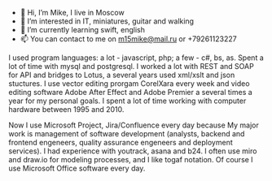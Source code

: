 - 👋 Hi, I’m Mike, I live in Moscow
- 👀 I’m interested in IT, miniatures, guitar and walking
- 🌱 I’m currently learning swift, english
- 📫 You can contact to me on m15mike@mail.ru or +79261123227

I used program languages: a lot - javascript, php; a few - c#, bs, as. Spent a lot of time with mysql and postgresql. I worked a lot with REST and SOAP for API and bridges to Lotus, a several years used xml/xslt and json stuctures. I use vector editing prorgam CorelXara every week and video editing software Adobe After Effect and Adobe Premier a several times a year for my personal goals. I spent a lot of time working with computer hardware between 1995 and 2010.

Now I use Microsoft Project, Jira/Confluence every day because My major work is management of software development (analysts, backend and frontend engeneers, quality assurance engeneers and deployment services). I had experience with youtrack, asana and b24. I often use miro and draw.io for modeling processes, and I like togaf notation. Of course I use Microsoft Office software every day.


<!---
m15ios/m15ios is a ✨ special ✨ repository because its `README.md` (this file) appears on your GitHub profile.
You can click the Preview link to take a look at your changes.
--->
